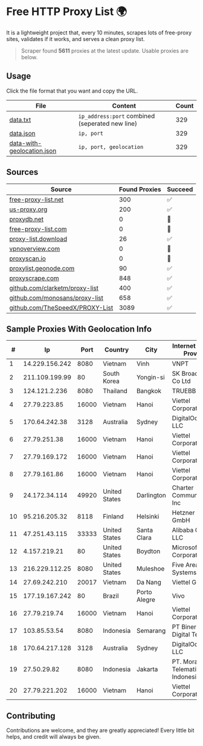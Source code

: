
# Free HTTP Proxy List 🌍

It is a lightweight project that, every 10 minutes, scrapes lots of free-proxy sites, validates if it works, and serves a clean proxy list.


> Scraper found **5611** proxies at the latest update. Usable proxies are below.

## Usage

Click the file format that you want and copy the URL.


|File|Content|Count|
|----|-------|-----|
|[data.txt](https://raw.githubusercontent.com/themiralay/Proxy-List-World/master/data.txt)|`ip_address:port` combined (seperated new line)|329|
|[data.json](https://raw.githubusercontent.com/themiralay/Proxy-List-World/master/data.json)|`ip, port`|329|
|[data-with-geolocation.json](https://raw.githubusercontent.com/themiralay/Proxy-List-World/master/data-with-geolocation.json)|`ip, port, geolocation`|329|

## Sources

|Source|Found Proxies|Succeed|
|------|-------------|-------|
|[free-proxy-list.net](https://free-proxy-list.net)|300|✅|
|[us-proxy.org](https://www.us-proxy.org)|200|✅|
|[proxydb.net](http://proxydb.net)|0|🚫|
|[free-proxy-list.com](https://free-proxy-list.com/?page=&port=&type%5B%5D=http&type%5B%5D=https&up_time=0&search=Search)|0|🚫|
|[proxy-list.download](https://www.proxy-list.download/HTTP)|26|✅|
|[vpnoverview.com](https://vpnoverview.com/privacy/anonymous-browsing/free-proxy-servers)|0|🚫|
|[proxyscan.io](https://www.proxyscan.io)|0|🚫|
|[proxylist.geonode.com](https://proxylist.geonode.com/api/proxy-list?limit=300&page=1&sort_by=lastChecked&sort_type=desc&protocols=http,https)|90|✅|
|[proxyscrape.com](https://api.proxyscrape.com/v2/?request=displayproxies&protocol=http&timeout=10000&country=all&ssl=all&anonymity=all)|848|✅|
|[github.com/clarketm/proxy-list](https://raw.githubusercontent.com/clarketm/proxy-list/master/proxy-list-raw.txt)|400|✅|
|[github.com/monosans/proxy-list](https://raw.githubusercontent.com/monosans/proxy-list/main/proxies/http.txt)|658|✅|
|[github.com/TheSpeedX/PROXY-List](https://raw.githubusercontent.com/TheSpeedX/PROXY-List/master/http.txt)|3089|✅|


## Sample Proxies With Geolocation Info

|#|Ip|Port|Country|City|Internet Service Provider|
|-|--|----|-------|----|-------------------------|
|1|14.229.156.242|8080|Vietnam|Vinh|VNPT|
|2|211.109.199.99|80|South Korea|Yongin-si|SK Broadband Co Ltd|
|3|124.121.2.236|8080|Thailand|Bangkok|TRUEBB|
|4|27.79.223.85|16000|Vietnam|Hanoi|Viettel Corporation|
|5|170.64.242.38|3128|Australia|Sydney|DigitalOcean, LLC|
|6|27.79.251.38|16000|Vietnam|Hanoi|Viettel Corporation|
|7|27.79.169.172|16000|Vietnam|Hanoi|Viettel Corporation|
|8|27.79.161.86|16000|Vietnam|Hanoi|Viettel Corporation|
|9|24.172.34.114|49920|United States|Darlington|Charter Communications Inc|
|10|95.216.205.32|8118|Finland|Helsinki|Hetzner Online GmbH|
|11|47.251.43.115|33333|United States|Santa Clara|Alibaba Cloud LLC|
|12|4.157.219.21|80|United States|Boydton|Microsoft Corporation|
|13|216.229.112.25|8080|United States|Muleshoe|Five Area Systems, LLC|
|14|27.69.242.210|20017|Vietnam|Da Nang|Viettel Group|
|15|177.19.167.242|80|Brazil|Porto Alegre|Vivo|
|16|27.79.219.74|16000|Vietnam|Hanoi|Viettel Corporation|
|17|103.85.53.54|8080|Indonesia|Semarang|PT Binerkahan Digital Telco|
|18|170.64.217.128|3128|Australia|Sydney|DigitalOcean, LLC|
|19|27.50.29.82|8080|Indonesia|Jakarta|PT. Mora Telematika Indonesia|
|20|27.79.221.202|16000|Vietnam|Hanoi|Viettel Corporation|



## Contributing

Contributions are welcome, and they are greatly appreciated! Every
little bit helps, and credit will always be given.

